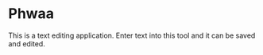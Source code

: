 # Phwaa
This is a text editing application. Enter text into this tool and it can be saved and edited.
